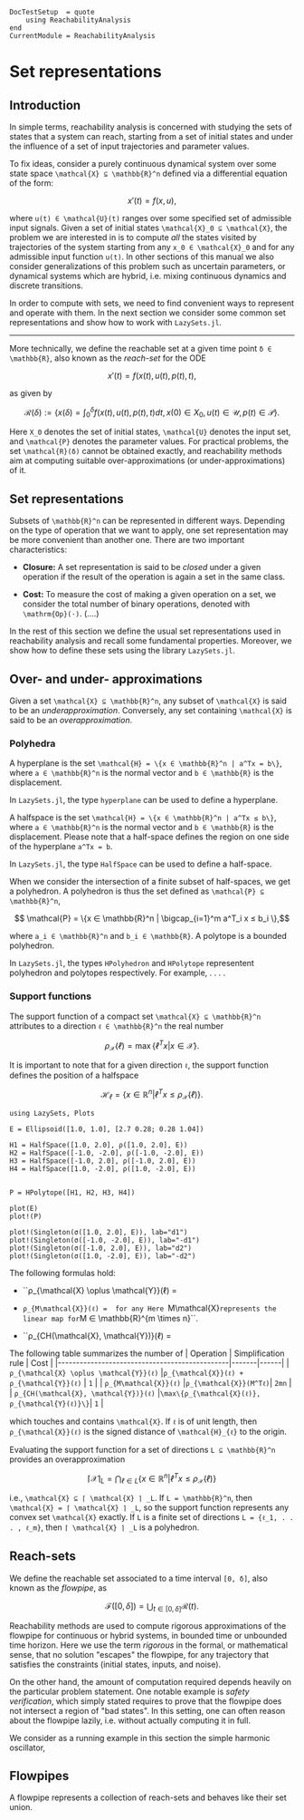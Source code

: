 ```@meta
DocTestSetup  = quote
    using ReachabilityAnalysis
end
CurrentModule = ReachabilityAnalysis
```

# Set representations

## Introduction

In simple terms, reachability analysis is concerned with studying the sets of states
that a system can reach, starting from a set of initial states and under the influence
of a set of input trajectories and parameter values.

To fix ideas, consider a purely continuous dynamical system over some state
space ``\mathcal{X} ⊆ \mathbb{R}^n`` defined via a differential equation of the form:

```math
    x'(t) = f(x, u),
```
where ``u(t) ∈ \mathcal{U}(t)`` ranges over some specified set of admissible input signals.
Given a set of initial states ``\mathcal{X}_0 ⊆ \mathcal{X}``, the problem we are
interested in is to compute *all* the states visited by trajectories of the system starting
from any ``x_0 ∈ \mathcal{X}_0`` and for any admissible input function ``u(t)``. In other
sections of this manual we also consider generalizations of this problem such as uncertain
parameters, or dynamical systems which are hybrid, i.e. mixing continuous dynamics and discrete transitions.

In order to compute with sets, we need to find convenient ways to represent and operate with them.
In the next section we consider some common set representations and show how to work with `LazySets.jl`.


----

More technically, we define the reachable set at a given time point
``δ ∈ \mathbb{R}``, also known as the *reach-set* for the ODE
```math
x'(t) = f(x(t), u(t), p(t), t),
```
as given by
```math
\mathcal{R}(δ) := \left\{ x(δ) = ∫_0^δ f(x(t), u(t), p(t), t) dt, x(0) ∈ X_0, u(t) ∈ \mathcal{U}, p(t) ∈ \mathcal{P} \right\}.
```
Here ``X_0`` denotes the set of initial states, ``\mathcal{U}`` denotes the input set,
and ``\mathcal{P}`` denotes the parameter values. For practical problems, the set
``\mathcal{R}(δ)`` cannot be obtained exactly, and reachability methods aim at
computing suitable over-approximations (or under-approximations) of it.


## Set representations

Subsets of ``\mathbb{R}^n`` can be represented in different ways. Depending on the
type of operation that we want to apply, one set representation may be more convenient
than another one. There are two important characteristics:

- **Closure:** A set representation is said to be *closed* under a given operation if the result of the operation is again a set in the same class.

- **Cost:** To measure the cost of making a given operation on a set, we consider the total number of binary operations, denoted with ``\mathrm{Op}(⋅)``. (....)

In the rest of this section we define the usual set representations used in reachability analysis and recall some fundamental properties. Moreover, we show how to define these sets using the library `LazySets.jl`.

## Over- and under- approximations


Given a set ``\mathcal{X} ⊆ \mathbb{R}^n``, any subset of ``\mathcal{X}``
is said to be an *underapproximation*. Conversely, any set containing ``\mathcal{X}``
is said to be an *overapproximation*.

### Polyhedra

A hyperplane is the set ``\mathcal{H} = \{x ∈ \mathbb{R}^n | a^Tx = b\}``, where ``a ∈ \mathbb{R}^n`` is the normal vector and ``b ∈ \mathbb{R}`` is the displacement.

In `LazySets.jl`, the type `hyperplane` can be used to define a hyperplane.


A halfspace is the set ``\mathcal{H} = \{x ∈ \mathbb{R}^n | a^Tx ≤ b\}``, where ``a ∈ \mathbb{R}^n`` is the normal vector and ``b ∈ \mathbb{R}`` is the displacement. Please note that a half-space defines the region on one side of the hyperplane ``a^Tx = b``.

In `LazySets.jl`, the type `HalfSpace` can be used to define a half-space.


When we consider the intersection of a finite subset of half-spaces, we get a polyhedron. A polyhedron is thus the set defined as ``\mathcal{P} ⊆ \mathbb{R}^n``,
```math
    \mathcal{P} = \{x ∈ \mathbb{R}^n | \bigcap_{i=1}^m a^T_i x ≤ b_i \},
```
where ``a_i ∈ \mathbb{R}^n`` and ``b_i ∈ \mathbb{R}``. A polytope is a bounded polyhedron.

In `LazySets.jl`, the types `HPolyhedron` and `HPolytope` representent polyhedron and polytopes respectively. For example, . . . .


### Support functions

The support function of a compact set ``\mathcal{X} ⊆ \mathbb{R}^n`` attributes to a direction ``ℓ ∈ \mathbb{R}^n`` the real number
```math
    ρ_{\mathcal{X}} (ℓ) = \max\{ ℓ^T x | x ∈ \mathcal{X} \}.
```
It is important to note that for a given direction ``ℓ``, the support function defines the position of a halfspace
```math
    \mathcal{H}_{ℓ} = \{x ∈ \mathbb{R}^n | ℓ^T x ≤ ρ_{\mathcal{X}}(ℓ)\}.
```

```@example
using LazySets, Plots

E = Ellipsoid([1.0, 1.0], [2.7 0.28; 0.28 1.04])

H1 = HalfSpace([1.0, 2.0], ρ([1.0, 2.0], E))
H2 = HalfSpace([-1.0, -2.0], ρ([-1.0, -2.0], E))
H3 = HalfSpace([-1.0, 2.0], ρ([-1.0, 2.0], E))
H4 = HalfSpace([1.0, -2.0], ρ([1.0, -2.0], E))


P = HPolytope([H1, H2, H3, H4])

plot(E)
plot!(P)

plot!(Singleton(σ([1.0, 2.0], E)), lab="d1")
plot!(Singleton(σ([-1.0, -2.0], E)), lab="-d1")
plot!(Singleton(σ([-1.0, 2.0], E)), lab="d2")
plot!(Singleton(σ([1.0, -2.0], E)), lab="-d2")
```

The following formulas hold:

- ``ρ_{\mathcal{X} \oplus \mathcal{Y}}(ℓ) =

- ``ρ_{M\mathcal{X}}(ℓ) =  for any
Here ``M\mathcal{X}`` represents the linear map for ``M ∈ \mathbb{R}^{m \times n}``.
- ``ρ_{CH(\mathcal{X}, \mathcal{Y})}(ℓ) =

The following table summarizes the number of
| Operation                                     | Simplification rule | Cost  |
|-----------------------------------------------|-------|------|
| ``ρ_{\mathcal{X} \oplus \mathcal{Y}}(ℓ)`` |``ρ_{\mathcal{X}}(ℓ) + ρ_{\mathcal{Y}}(ℓ)``  |  ``1``     |
| ``ρ_{M\mathcal{X}}(ℓ)``                   |``ρ_{\mathcal{X}}(M^Tℓ)``|   ``2mn``   |
| ``ρ_{CH(\mathcal{X}, \mathcal{Y})}(ℓ)``   |``\max\{ρ_{\mathcal{X}(ℓ)}, ρ_{\mathcal{Y}(ℓ)}\}``|  ``1``    |

which touches and contains ``\mathcal{X}``. If ``ℓ`` is of unit length, then
``ρ_{\mathcal{X}}(ℓ)`` is the signed distance of ``\mathcal{H}_{ℓ}`` to the origin.

Evaluating the support function for a set of directions ``L ⊆ \mathbb{R}^n`` provides an overapproximation

```math
    ⌈ \mathcal{X} ⌉ _L = \bigcap_{ℓ ∈ L} \{ x ∈ \mathbb{R}^n | ℓ^T x ≤ ρ_{\mathcal{X}}(ℓ) \}
```

i.e., ``\mathcal{X} ⊆ ⌈ \mathcal{X} ⌉ _L``. If ``L = \mathbb{R}^n``, then ``\mathcal{X} = ⌈ \mathcal{X} ⌉ _L``, so the support function represents any convex set ``\mathcal{X}`` exactly. If ``L`` is a finite set of directions ``L = {ℓ_1, . . . , ℓ_m}``, then ``⌈ \mathcal{X} ⌉ _L`` is a polyhedron.






## Reach-sets

We define the reachable set associated to a time interval ``[0, δ]``,
also known as the *flowpipe*, as
```math
\mathcal{F}([0, δ]) = ⋃_{t ∈ [0, δ]} \mathcal{R}(t).
```
Reachability methods are used to compute rigorous approximations of the flowpipe
for continuous or hybrid systems, in bounded time or unbounded time horizon.
Here we use the term *rigorous* in the formal, or mathematical sense, that no
solution "escapes" the flowpipe, for any trajectory that satisfies the constraints
(initial states, inputs, and noise).

On the other hand, the amount of computation required depends heavily on the
particular problem statement. One notable example is *safety verification*,
which simply stated requires to prove that the flowpipe does not intersect a region
of "bad states". In this setting, one can often reason about the flowpipe lazily,
i.e. without actually computing it in full.


We consider as a running example in this section the simple harmonic oscillator,

## Flowpipes

A flowpipe represents a collection of reach-sets and behaves like their set union.
